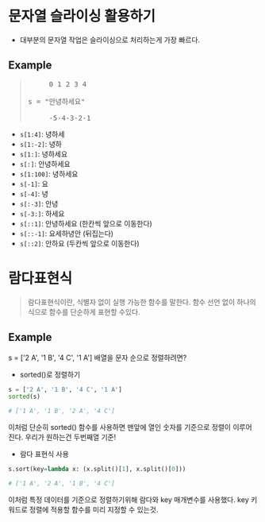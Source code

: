 # 문자열 슬라이싱 활용하기

- 대부분의 문자열 작업은 슬라이싱으로 처리하는게 가장 빠르다.

## Example

> <pre>     0 1 2 3 4 <br>
> s = "안녕하세요" <br>
>      -5-4-3-2-1</pre>

- `s[1:4]`: 녕하세
- `s[1:-2]`: 녕하
- `s[1:]`: 녕하세요
- `s[:]`: 안녕하세요
- `s[1:100]`: 녕하세요
- `s[-1]`: 요
- `s[-4]`: 녕
- `s[:-3]`: 안녕
- `s[-3:]`: 하세요
- `s[::1]`: 안녕하세요 (한칸씩 앞으로 이동한다)
- `s[::-1]`: 요세하녕안 (뒤집는다)
- `s[::2]`: 안하요 (두칸씩 앞으로 이동한다)

# 람다표현식

> 람다표현식이란, 식별자 없이 실행 가능한 함수를 말한다. 함수 선언 없이 하나의 식으로 함수를 단순하게 표현할 수있다.

## Example

s = ['2 A', '1 B', '4 C', '1 A'] 배열을 문자 순으로 정렬하려면?

- sorted()로 정렬하기

```python
s = ['2 A', '1 B', '4 C', '1 A']
sorted(s)

# ['1 A', '1 B', '2 A', '4 C']
```

이처럼 단순히 sorted() 함수를 사용하면 맨앞에 열인 숫자를 기준으로 정렬이 이루어진다. 우리가 원하는건 두번째열 기준!

- 람다 표현식 사용

```python
s.sort(key=lambda x: (x.split()[1], x.split()[0]))

# ['1 A', '2 A', '1 B', '4 C']
```

이처럼 특정 데이터를 기준으로 정렬하기위해 람다와 key 매개변수를 사용했다. key 키워드로 정렬에 적용할 함수를 미리 지정할 수 있는것.
